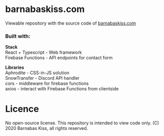 # barnabaskiss.com
Viewable repository with the source code of [barnabaskiss.com](https://barnabaskiss.com)

### Built with:

**Stack**<br>
React + Typescript - Web framework<br>
Firebase Functions - API endpoints for contact form<br>

**Libraries**<br>
Aphrodite - CSS-in-JS solution<br>
SnowTransfer - Discord API handler<br>
cors - middleware for firebase functions<br>
axios - interact with Firebase Functions from clientside<br>

# Licence
No open-source license. This repository is intended to view code only. (C) 2020 Barnabas Kiss, all rights reserved.
